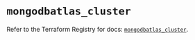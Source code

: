 # `mongodbatlas_cluster`

Refer to the Terraform Registry for docs: [`mongodbatlas_cluster`](https://registry.terraform.io/providers/mongodb/mongodbatlas/1.20.0/docs/resources/cluster).
